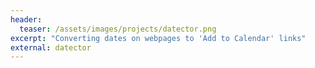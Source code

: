 ```yaml
---
header:
  teaser: /assets/images/projects/datector.png
excerpt: "Converting dates on webpages to 'Add to Calendar' links"
external: datector
---
```


